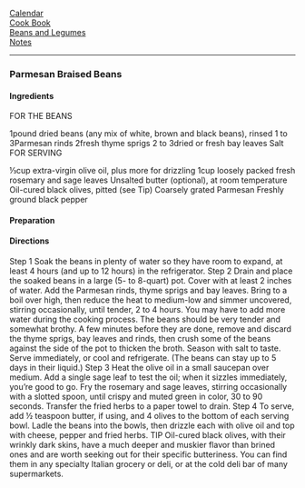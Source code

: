 [Calendar](https://github.com/vmsmith/EDT/blob/master/calendar.md)    
[Cook Book](https://github.com/vmsmith/CookBook/blob/master/README.md)    
[Beans and Legumes](https://github.com/vmsmith/CookBook/blob/master/beans_legumes.md)    
[Notes](https://github.com/vmsmith/CookBook/blob/master/notes.md)    

-----   

### Parmesan Braised Beans   

#### Ingredients    
FOR THE BEANS

1pound dried beans (any mix of white, brown and black beans), rinsed
1 to 3Parmesan rinds
2fresh thyme sprigs
2 to 3dried or fresh bay leaves
Salt
FOR SERVING

⅓cup extra-virgin olive oil, plus more for drizzling
1cup loosely packed fresh rosemary and sage leaves
Unsalted butter (optional), at room temperature
Oil-cured black olives, pitted (see Tip)
Coarsely grated Parmesan
Freshly ground black pepper


#### Preparation    



#### Directions    


Step 1
Soak the beans in plenty of water so they have room to expand, at least 4 hours (and up to 12 hours) in the refrigerator.
Step 2
Drain and place the soaked beans in a large (5- to 8-quart) pot. Cover with at least 2 inches of water. Add the Parmesan rinds, thyme sprigs and bay leaves. Bring to a boil over high, then reduce the heat to medium-low and simmer uncovered, stirring occasionally, until tender, 2 to 4 hours. You may have to add more water during the cooking process. The beans should be very tender and somewhat brothy. A few minutes before they are done, remove and discard the thyme sprigs, bay leaves and rinds, then crush some of the beans against the side of the pot to thicken the broth. Season with salt to taste. Serve immediately, or cool and refrigerate. (The beans can stay up to 5 days in their liquid.)
Step 3
Heat the olive oil in a small saucepan over medium. Add a single sage leaf to test the oil; when it sizzles immediately, you’re good to go. Fry the rosemary and sage leaves, stirring occasionally with a slotted spoon, until crispy and muted green in color, 30 to 90 seconds. Transfer the fried herbs to a paper towel to drain.
Step 4
To serve, add ½ teaspoon butter, if using, and 4 olives to the bottom of each serving bowl. Ladle the beans into the bowls, then drizzle each with olive oil and top with cheese, pepper and fried herbs.
TIP
Oil-cured black olives, with their wrinkly dark skins, have a much deeper and muskier flavor than brined ones and are worth seeking out for their specific butteriness. You can find them in any specialty Italian grocery or deli, or at the cold deli bar of many supermarkets.
